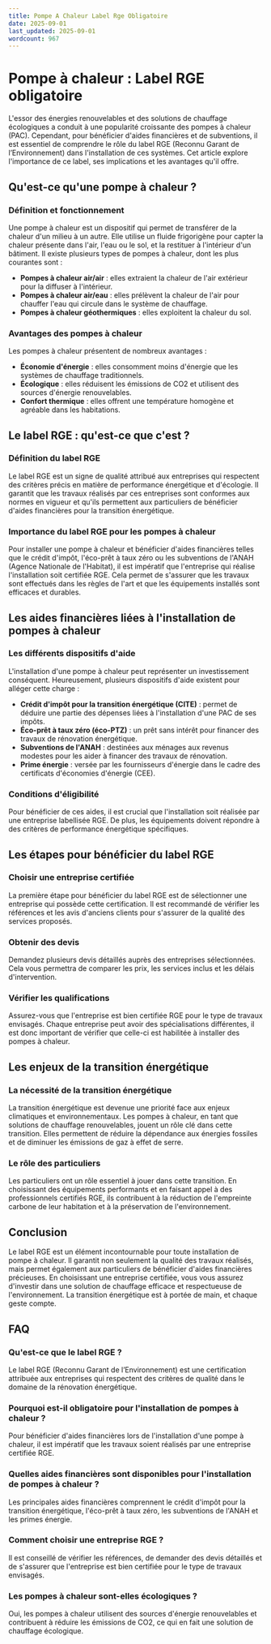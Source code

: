```yaml
---
title: Pompe A Chaleur Label Rge Obligatoire
date: 2025-09-01
last_updated: 2025-09-01
wordcount: 967
---
```


# Pompe à chaleur : Label RGE obligatoire

L'essor des énergies renouvelables et des solutions de chauffage écologiques a conduit à une popularité croissante des pompes à chaleur (PAC). Cependant, pour bénéficier d'aides financières et de subventions, il est essentiel de comprendre le rôle du label RGE (Reconnu Garant de l’Environnement) dans l'installation de ces systèmes. Cet article explore l'importance de ce label, ses implications et les avantages qu'il offre.

## Qu'est-ce qu'une pompe à chaleur ?

### Définition et fonctionnement

Une pompe à chaleur est un dispositif qui permet de transférer de la chaleur d'un milieu à un autre. Elle utilise un fluide frigorigène pour capter la chaleur présente dans l'air, l'eau ou le sol, et la restituer à l'intérieur d'un bâtiment. Il existe plusieurs types de pompes à chaleur, dont les plus courantes sont :

- **Pompes à chaleur air/air** : elles extraient la chaleur de l'air extérieur pour la diffuser à l'intérieur.
- **Pompes à chaleur air/eau** : elles prélèvent la chaleur de l'air pour chauffer l'eau qui circule dans le système de chauffage.
- **Pompes à chaleur géothermiques** : elles exploitent la chaleur du sol.

### Avantages des pompes à chaleur

Les pompes à chaleur présentent de nombreux avantages :

- **Économie d'énergie** : elles consomment moins d'énergie que les systèmes de chauffage traditionnels.
- **Écologique** : elles réduisent les émissions de CO2 et utilisent des sources d'énergie renouvelables.
- **Confort thermique** : elles offrent une température homogène et agréable dans les habitations.

## Le label RGE : qu'est-ce que c'est ?

### Définition du label RGE

Le label RGE est un signe de qualité attribué aux entreprises qui respectent des critères précis en matière de performance énergétique et d'écologie. Il garantit que les travaux réalisés par ces entreprises sont conformes aux normes en vigueur et qu'ils permettent aux particuliers de bénéficier d'aides financières pour la transition énergétique.

### Importance du label RGE pour les pompes à chaleur

Pour installer une pompe à chaleur et bénéficier d'aides financières telles que le crédit d'impôt, l'éco-prêt à taux zéro ou les subventions de l'ANAH (Agence Nationale de l'Habitat), il est impératif que l'entreprise qui réalise l'installation soit certifiée RGE. Cela permet de s'assurer que les travaux sont effectués dans les règles de l'art et que les équipements installés sont efficaces et durables.

## Les aides financières liées à l'installation de pompes à chaleur

### Les différents dispositifs d'aide

L'installation d'une pompe à chaleur peut représenter un investissement conséquent. Heureusement, plusieurs dispositifs d'aide existent pour alléger cette charge :

- **Crédit d'impôt pour la transition énergétique (CITE)** : permet de déduire une partie des dépenses liées à l'installation d'une PAC de ses impôts.
- **Éco-prêt à taux zéro (éco-PTZ)** : un prêt sans intérêt pour financer des travaux de rénovation énergétique.
- **Subventions de l'ANAH** : destinées aux ménages aux revenus modestes pour les aider à financer des travaux de rénovation.
- **Prime énergie** : versée par les fournisseurs d'énergie dans le cadre des certificats d'économies d'énergie (CEE).

### Conditions d'éligibilité

Pour bénéficier de ces aides, il est crucial que l'installation soit réalisée par une entreprise labellisée RGE. De plus, les équipements doivent répondre à des critères de performance énergétique spécifiques.

## Les étapes pour bénéficier du label RGE

### Choisir une entreprise certifiée

La première étape pour bénéficier du label RGE est de sélectionner une entreprise qui possède cette certification. Il est recommandé de vérifier les références et les avis d'anciens clients pour s'assurer de la qualité des services proposés.

### Obtenir des devis

Demandez plusieurs devis détaillés auprès des entreprises sélectionnées. Cela vous permettra de comparer les prix, les services inclus et les délais d'intervention.

### Vérifier les qualifications

Assurez-vous que l'entreprise est bien certifiée RGE pour le type de travaux envisagés. Chaque entreprise peut avoir des spécialisations différentes, il est donc important de vérifier que celle-ci est habilitée à installer des pompes à chaleur.

## Les enjeux de la transition énergétique

### La nécessité de la transition énergétique

La transition énergétique est devenue une priorité face aux enjeux climatiques et environnementaux. Les pompes à chaleur, en tant que solutions de chauffage renouvelables, jouent un rôle clé dans cette transition. Elles permettent de réduire la dépendance aux énergies fossiles et de diminuer les émissions de gaz à effet de serre.

### Le rôle des particuliers

Les particuliers ont un rôle essentiel à jouer dans cette transition. En choisissant des équipements performants et en faisant appel à des professionnels certifiés RGE, ils contribuent à la réduction de l'empreinte carbone de leur habitation et à la préservation de l'environnement.

## Conclusion

Le label RGE est un élément incontournable pour toute installation de pompe à chaleur. Il garantit non seulement la qualité des travaux réalisés, mais permet également aux particuliers de bénéficier d'aides financières précieuses. En choisissant une entreprise certifiée, vous vous assurez d'investir dans une solution de chauffage efficace et respectueuse de l'environnement. La transition énergétique est à portée de main, et chaque geste compte.

## FAQ

### Qu'est-ce que le label RGE ?

Le label RGE (Reconnu Garant de l’Environnement) est une certification attribuée aux entreprises qui respectent des critères de qualité dans le domaine de la rénovation énergétique.

### Pourquoi est-il obligatoire pour l'installation de pompes à chaleur ?

Pour bénéficier d'aides financières lors de l'installation d'une pompe à chaleur, il est impératif que les travaux soient réalisés par une entreprise certifiée RGE.

### Quelles aides financières sont disponibles pour l'installation de pompes à chaleur ?

Les principales aides financières comprennent le crédit d'impôt pour la transition énergétique, l'éco-prêt à taux zéro, les subventions de l'ANAH et les primes énergie.

### Comment choisir une entreprise RGE ?

Il est conseillé de vérifier les références, de demander des devis détaillés et de s'assurer que l'entreprise est bien certifiée pour le type de travaux envisagés.

### Les pompes à chaleur sont-elles écologiques ?

Oui, les pompes à chaleur utilisent des sources d'énergie renouvelables et contribuent à réduire les émissions de CO2, ce qui en fait une solution de chauffage écologique.